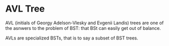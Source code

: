 # AVL Tree

AVL (initials of Georgy Adelson-Vlesky and Evgenii Landis) trees are one of the asnwers to the problem of BST: that BSt can easily get out of balance.

AVLs are specialized BSTs, that is to say a subset of BST trees. 
